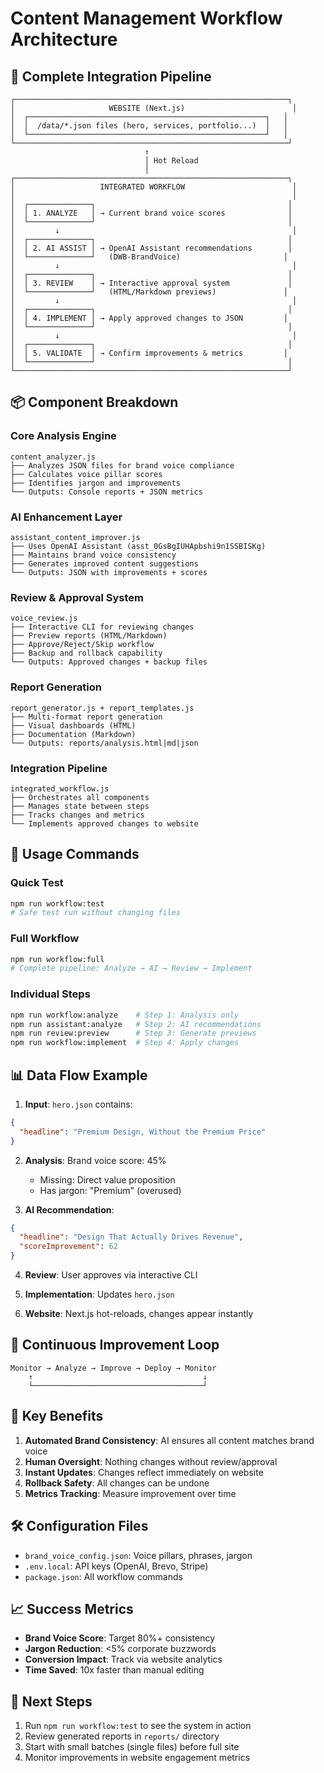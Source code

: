 # Content Management Workflow Architecture

## 🎯 Complete Integration Pipeline

```
┌─────────────────────────────────────────────────────────────┐
│                     WEBSITE (Next.js)                        │
│  ┌─────────────────────────────────────────────────────┐   │
│  │  /data/*.json files (hero, services, portfolio...)  │   │
│  └─────────────────────────────────────────────────────┘   │
└─────────────────────────────────────────────────────────────┘
                              ↑
                              │ Hot Reload
                              │
┌─────────────────────────────────────────────────────────────┐
│                   INTEGRATED WORKFLOW                        │
│                                                              │
│  ┌──────────────┐                                           │
│  │ 1. ANALYZE   │ → Current brand voice scores              │
│  └──────────────┘                                           │
│         ↓                                                    │
│  ┌──────────────┐                                           │
│  │ 2. AI ASSIST │ → OpenAI Assistant recommendations        │
│  └──────────────┘   (DWB-BrandVoice)                       │
│         ↓                                                    │
│  ┌──────────────┐                                           │
│  │ 3. REVIEW    │ → Interactive approval system             │
│  └──────────────┘   (HTML/Markdown previews)               │
│         ↓                                                    │
│  ┌──────────────┐                                           │
│  │ 4. IMPLEMENT │ → Apply approved changes to JSON         │
│  └──────────────┘                                           │
│         ↓                                                    │
│  ┌──────────────┐                                           │
│  │ 5. VALIDATE  │ → Confirm improvements & metrics         │
│  └──────────────┘                                           │
└─────────────────────────────────────────────────────────────┘
```

## 📦 Component Breakdown

### Core Analysis Engine
```
content_analyzer.js
├── Analyzes JSON files for brand voice compliance
├── Calculates voice pillar scores
├── Identifies jargon and improvements
└── Outputs: Console reports + JSON metrics
```

### AI Enhancement Layer
```
assistant_content_improver.js
├── Uses OpenAI Assistant (asst_0GsBgIUHApbshi9n1SSBISKg)
├── Maintains brand voice consistency
├── Generates improved content suggestions
└── Outputs: JSON with improvements + scores
```

### Review & Approval System
```
voice_review.js
├── Interactive CLI for reviewing changes
├── Preview reports (HTML/Markdown)
├── Approve/Reject/Skip workflow
├── Backup and rollback capability
└── Outputs: Approved changes + backup files
```

### Report Generation
```
report_generator.js + report_templates.js
├── Multi-format report generation
├── Visual dashboards (HTML)
├── Documentation (Markdown)
└── Outputs: reports/analysis.html|md|json
```

### Integration Pipeline
```
integrated_workflow.js
├── Orchestrates all components
├── Manages state between steps
├── Tracks changes and metrics
└── Implements approved changes to website
```

## 🚀 Usage Commands

### Quick Test
```bash
npm run workflow:test
# Safe test run without changing files
```

### Full Workflow
```bash
npm run workflow:full
# Complete pipeline: Analyze → AI → Review → Implement
```

### Individual Steps
```bash
npm run workflow:analyze    # Step 1: Analysis only
npm run assistant:analyze   # Step 2: AI recommendations
npm run review:preview      # Step 3: Generate previews
npm run workflow:implement  # Step 4: Apply changes
```

## 📊 Data Flow Example

1. **Input**: `hero.json` contains:
```json
{
  "headline": "Premium Design, Without the Premium Price"
}
```

2. **Analysis**: Brand voice score: 45%
   - Missing: Direct value proposition
   - Has jargon: "Premium" (overused)

3. **AI Recommendation**:
```json
{
  "headline": "Design That Actually Drives Revenue",
  "scoreImprovement": 62
}
```

4. **Review**: User approves via interactive CLI

5. **Implementation**: Updates `hero.json`

6. **Website**: Next.js hot-reloads, changes appear instantly

## 🔄 Continuous Improvement Loop

```
Monitor → Analyze → Improve → Deploy → Monitor
    ↑                                      ↓
    └──────────────────────────────────────┘
```

## 🎯 Key Benefits

1. **Automated Brand Consistency**: AI ensures all content matches brand voice
2. **Human Oversight**: Nothing changes without review/approval
3. **Instant Updates**: Changes reflect immediately on website
4. **Rollback Safety**: All changes can be undone
5. **Metrics Tracking**: Measure improvement over time

## 🛠️ Configuration Files

- `brand_voice_config.json`: Voice pillars, phrases, jargon
- `.env.local`: API keys (OpenAI, Brevo, Stripe)
- `package.json`: All workflow commands

## 📈 Success Metrics

- **Brand Voice Score**: Target 80%+ consistency
- **Jargon Reduction**: <5% corporate buzzwords  
- **Conversion Impact**: Track via website analytics
- **Time Saved**: 10x faster than manual editing

## 🚦 Next Steps

1. Run `npm run workflow:test` to see the system in action
2. Review generated reports in `reports/` directory
3. Start with small batches (single files) before full site
4. Monitor improvements in website engagement metrics